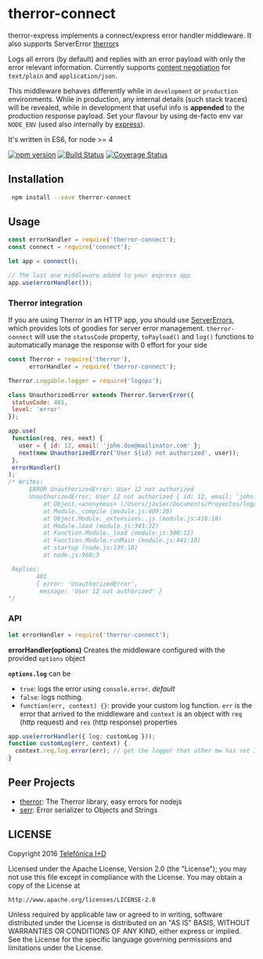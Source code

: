 # therror-connect

therror-express implements a connect/express error handler middleware. It also supports ServerError [therror](https://github.com/therror/therror)s

Logs all errors (by default) and replies with an error payload with only the error relevant information. Currently supports [content negotiation](https://en.wikipedia.org/wiki/Content_negotiation) for `text/plain` and `application/json`.

This middleware behaves differently while in `development` or `production` environments. While in production, any internal details (such stack traces) will be revealed, while in development that useful info is **appended** to the production response payload. Set your flavour by using de-facto env var `NODE_ENV` (used also internally by [express](http://stackoverflow.com/questions/16978256/what-is-node-env-in-express)).

It's written in ES6, for node >= 4 

[![npm version](https://badge.fury.io/js/therror-connect.svg)](http://badge.fury.io/js/therror-connect)
[![Build Status](https://travis-ci.org/therror/therror-connect.svg)](https://travis-ci.org/therror/therror-connect)
[![Coverage Status](https://coveralls.io/repos/therror/therror-connect/badge.svg?branch=master)](https://coveralls.io/r/therror/therror-connect?branch=master)


## Installation 
```bash
 npm install --save therror-connect
```

## Usage
```js
const errorHandler = require('therror-connect');
const connect = require('connect');

let app = connect();

// The last one middleware added to your express app
app.use(errorHandler());
```

### Therror integration

If you are using Therror in an HTTP app, you should use [ServerErrors](https://github.com/therror/therror#servererrors), which provides lots of goodies for server error management. `therror-connect` will use the `statusCode` property, `toPayload()` and `log()` functions to automatically manage the response with 0 effort for your side
```js
const Therror = require('therror'),
      errorHandler = require('therror-connect');

Therror.Loggable.logger = require('logops');

class UnauthorizedError extends Therror.ServerError({
 statusCode: 401,
 level: 'error'
});

app.use(
 function(req, res, next) {
   user = { id: 12, email: 'john.doe@mailinator.com' };
   next(new UnauthorizedError('User ${id} not authorized', user));
 },
 errorHandler()
);
/* Writes:  
      ERROR UnauthorizedError: User 12 not authorized
      UnauthorizedError: User 12 not authorized { id: 12, email: 'john.doe@mailinator.com' }
          at Object.<anonymous> (/Users/javier/Documents/Proyectos/logops/deleteme.js:17:11)
          at Module._compile (module.js:409:26)
          at Object.Module._extensions..js (module.js:416:10)
          at Module.load (module.js:343:32)
          at Function.Module._load (module.js:300:12)
          at Function.Module.runMain (module.js:441:10)
          at startup (node.js:139:18)
          at node.js:968:3

 Replies: 
        401
        { error: 'UnauthorizedError',
         message: 'User 12 not authorized' }
*/
```

### API
```js
let errorHandler = require('therror-connect');
```
**errorHandler(options)**
Creates the middleware configured with the provided `options` object

**`options.log`** can be
 * `true`: logs the error using `console.error`. _default_
 * `false`: logs nothing. 
 * `function(err, context) {}`: provide your custom log function. `err` is the error that arrived to the middleware and `context` is an object with `req` (http request) and `res` (http response) properties
 
 ```js
 app.use(errorHandler({ log: customLog }));
 function customLog(err, context) {
   context.req.log.error(err); // get the logger that other mw has set in the request
 }
 ```

## Peer Projects
* [therror](https://github.com/therror/therror): The Therror library, easy errors for nodejs
* [serr](https://github.com/therror/serr): Error serializer to Objects and Strings

## LICENSE

Copyright 2016 [Telefónica I+D](http://www.tid.es)

Licensed under the Apache License, Version 2.0 (the "License");
you may not use this file except in compliance with the License.
You may obtain a copy of the License at

    http://www.apache.org/licenses/LICENSE-2.0

Unless required by applicable law or agreed to in writing, software
distributed under the License is distributed on an "AS IS" BASIS,
WITHOUT WARRANTIES OR CONDITIONS OF ANY KIND, either express or implied.
See the License for the specific language governing permissions and
limitations under the License.

